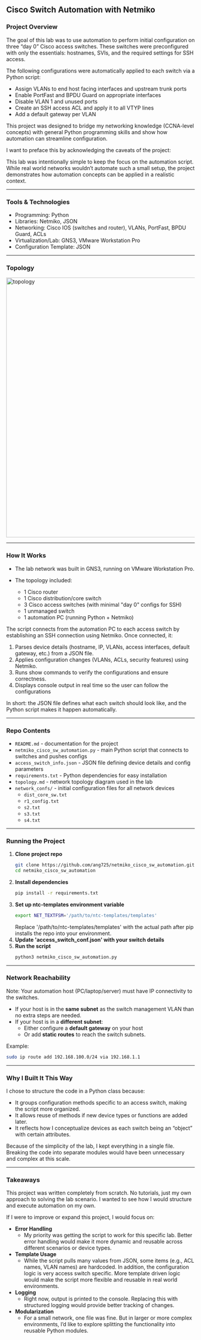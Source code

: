  
## Cisco Switch Automation with Netmiko

### Project Overview

The goal of this lab was to use automation to perform initial configuration on three “day 0” Cisco access switches. These switches were preconfigured with only the essentials: hostnames, SVIs, and the required settings for SSH access.  

The following configurations were automatically applied to each switch via a Python script:  

- Assign VLANs to end host facing interfaces and upstream trunk ports  
- Enable PortFast and BPDU Guard on appropriate interfaces  
- Disable VLAN 1 and unused ports  
- Create an SSH access ACL and apply it to all VTYP lines  
- Add a default gateway per VLAN  

This project was designed to bridge my networking knowledge (CCNA-level concepts) with general Python programming skills and show how automation can streamline configuration.  

I want to preface this by acknowledging the caveats of the project:  

This lab was intentionally simple to keep the focus on the automation script. While real world networks wouldn’t automate such a small setup, the project demonstrates how automation concepts can be applied in a realistic context.   

---

### Tools & Technologies  

- Programming: Python  
- Libraries: Netmiko, JSON  
- Networking: Cisco IOS (switches and router), VLANs, PortFast, BPDU Guard, ACLs  
- Virtualization/Lab: GNS3, VMware Workstation Pro  
- Configuration Template: JSON  

---

### Topology

<img width="1063" height="694" alt="topology" src="https://github.com/user-attachments/assets/9644305e-2f94-4884-8830-bb0b83da3105" />

---

### How It Works  

- The lab network was built in GNS3, running on VMware Workstation Pro.  

- The topology included:  
    - 1 Cisco router  
    - 1 Cisco distribution/core switch  
    - 3 Cisco access switches (with minimal "day 0" configs for SSH)  
    - 1 unmanaged switch  
    - 1 automation PC (running Python + Netmiko)  

The script connects from the automation PC to each access switch by establishing an SSH connection using Netmiko. Once connected, it:  

1. Parses device details (hostname, IP, VLANs, access interfaces, default gateway, etc.) from a JSON file.  
2. Applies configuration changes (VLANs, ACLs, security features) using Netmiko.  
3. Runs show commands to verify the configurations and ensure correctness.  
4. Displays console output in real time so the user can follow the configurations  

In short: the JSON file defines what each switch should look like, and the Python script makes it happen automatically.  

---

### Repo Contents

- `README.md` - documentation for the project  
- `netmiko_cisco_sw_automation.py` - main Python script that connects to switches and pushes configs  
- `access_switch_info.json` - JSON file defining device details and config parameters  
- `requirements.txt` - Python dependencies for easy installation  
- `topology.md` - network topology diagram used in the lab
- `network_confs/` - initial configuration files for all network devices
    - `dist_core_sw.txt`
    - `r1_config.txt`
    - `s2.txt`
    - `s3.txt`
    - `s4.txt`  

---  

### Running the Project  

1. **Clone project repo**  
      ```bash  
      git clone https://github.com/ang725/netmiko_cisco_sw_automation.git  
      cd netmiko_cisco_sw_automation  
      ```  
2. **Install dependencies**  
      ```bash  
      pip install -r requirements.txt  
      ```  
3. **Set up ntc-templates environment variable**  
      ```bash   
      export NET_TEXTFSM='/path/to/ntc-templates/templates'  
      ```  
      Replace '/path/to/ntc-templates/templates' with the actual path after pip installs the repo into your environment.  
4. **Update 'access_switch_conf.json' with your switch details**  
5. **Run the script**  
      ```bash  
      python3 netmiko_cisco_sw_automation.py  
      ```  
---

### Network Reachability  

Note: Your automation host (PC/laptop/server) must have IP connectivity to the switches.  

- If your host is in the **same subnet** as the switch management VLAN than no extra steps are needed.  
- If your host is in a **different subnet**:    
    - Either configure a **default gateway** on your host  
    - Or add **static routes** to reach the switch subnets.  

Example:  
```bash  
sudo ip route add 192.168.100.0/24 via 192.168.1.1
```  

---  

### Why I Built It This Way  

I chose to structure the code in a Python class because:  

- It groups configuration methods specific to an access switch, making the script more organized.  
- It allows reuse of methods if new device types or functions are added later.  
- It reflects how I conceptualize devices as each switch being an “object” with certain attributes.  

Because of the simplicity of the lab, I kept everything in a single file. Breaking the code into separate modules would have been unnecessary and complex at this scale.

---

### Takeaways  

This project was written completely from scratch. No tutorials, just my own approach to solving the lab scenario. I wanted to see how I would structure and execute automation on my own.  

If I were to improve or expand this project, I would focus on:  

- **Error Handling**  
    - My priority was getting the script to work for this specific lab. Better error handling would make it more dynamic and reusable across different scenarios or device types.  
- **Template Usage**  
    - While the script pulls many values from JSON, some items (e.g., ACL names, VLAN names) are hardcoded. In addition, the configuration logic is very access switch specific. More template driven logic would make the script more flexible and reusable in real world environments.  
- **Logging**  
    - Right now, output is printed to the console. Replacing this with structured logging would provide better tracking of changes.  
- **Modularization**  
    - For a small network, one file was fine. But in larger or more complex environments, I’d like to explore splitting the functionality into reusable Python modules.  
